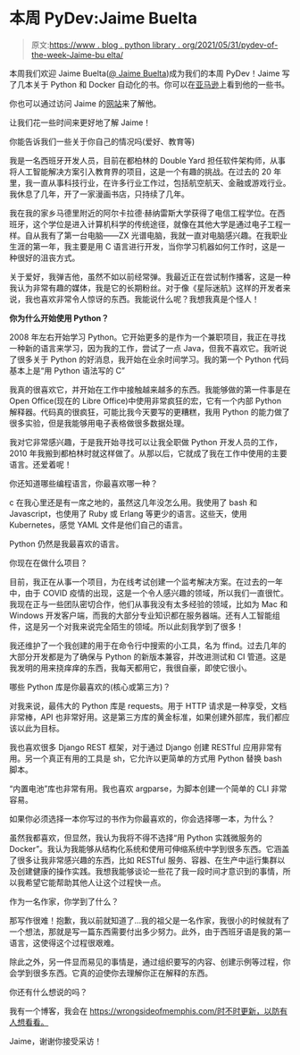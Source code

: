 # 本周 PyDev:Jaime Buelta

> 原文:[https://www . blog . python library . org/2021/05/31/pydev-of-the-week-Jaime-bu elta/](https://www.blog.pythonlibrary.org/2021/05/31/pydev-of-the-week-jaime-buelta/)

本周我们欢迎 Jaime Buelta([@ Jaime Buelta](https://twitter.com/jaimebuelta))成为我们的本周 PyDev！Jaime 写了几本关于 Python 和 Docker 自动化的书。你可以在[亚马逊](https://www.amazon.com/Jaime-Buelta/e/B07GC7F3XB?ref=sr_ntt_srch_lnk_1&qid=1619710754&sr=8-1)上看到他的一些书。

你也可以通过访问 Jaime 的[网站](https://wrongsideofmemphis.com/)来了解他。

让我们花一些时间来更好地了解 Jaime！

你能告诉我们一些关于你自己的情况吗(爱好、教育等)

我是一名西班牙开发人员，目前在都柏林的 Double Yard 担任软件架构师，从事将人工智能解决方案引入教育界的项目，这是一个有趣的挑战。在过去的 20 年里，我一直从事科技行业，在许多行业工作过，包括航空航天、金融或游戏行业。我休息了几年，开了一家漫画书店，只持续了几年。

我在我的家乡马德里附近的阿尔卡拉德·赫纳雷斯大学获得了电信工程学位。在西班牙，这个学位是进入计算机科学的传统途径，就像在其他大学是通过电子工程一样。自从我有了第一台电脑——ZX 光谱电脑，我就一直对电脑感兴趣。在我职业生涯的第一年，我主要是用 C 语言进行开发，当你学习机器如何工作时，这是一种很好的沮丧方式。

关于爱好，我弹吉他，虽然不如以前经常弹。我最近正在尝试制作播客，这是一种我认为非常有趣的媒体，我是它的长期粉丝。对于像《星际迷航》这样的开发者来说，我也喜欢非常令人惊讶的东西。我能说什么呢？我想我真是个怪人！

**你为什么开始使用 Python？**

2008 年左右开始学习 Python。它开始更多的是作为一个兼职项目，我正在寻找一种新的语言来学习，因为我的工作，尝试了一点 Java，但我不喜欢它。我听说了很多关于 Python 的好消息，我开始在业余时间学习。我的第一个 Python 代码基本上是“用 Python 语法写的 C”

我真的很喜欢它，并开始在工作中接触越来越多的东西。我能够做的第一件事是在 Open Office(现在的 Libre Office)中使用非常疯狂的宏，它有一个内部 Python 解释器。代码真的很疯狂，可能比我今天要写的更糟糕，我用 Python 的能力做了很多实验，但是我能够用电子表格做很多数据处理。

我对它非常感兴趣，于是我开始寻找可以让我全职做 Python 开发人员的工作，2010 年我搬到都柏林时就这样做了。从那以后，它就成了我在工作中使用的主要语言。还爱着呢！

你还知道哪些编程语言，你最喜欢哪一种？

c 在我心里还是有一席之地的，虽然这几年没怎么用。我使用了 bash 和 Javascript，也使用了 Ruby 或 Erlang 等更少的语言。这些天，使用 Kubernetes，感觉 YAML 文件是他们自己的语言。

Python 仍然是我最喜欢的语言。

你现在在做什么项目？

目前，我正在从事一个项目，为在线考试创建一个监考解决方案。在过去的一年中，由于 COVID 疫情的出现，这是一个令人感兴趣的领域，所以我们一直很忙。我现在正与一些团队密切合作，他们从事我没有太多经验的领域，比如为 Mac 和 Windows 开发客户端，而我的大部分专业知识都在服务器端。还有人工智能组件，这是另一个对我来说完全陌生的领域。所以此刻我学到了很多！

我还维护了一个我创建的用于在命令行中搜索的小工具，名为 ffind。过去几年的大部分开发都是为了确保与 Python 的新版本兼容，并改进测试和 CI 管道。这是我发明的用来挠痒痒的东西，我每天都用它，我很自豪，即使它很小。

哪些 Python 库是你最喜欢的(核心或第三方)？

对我来说，最伟大的 Python 库是 requests。用于 HTTP 请求是一种享受，文档非常棒，API 也非常好用。这是第三方库的黄金标准，如果创建外部库，我们都应该以此为目标。

我也喜欢很多 Django REST 框架，对于通过 Django 创建 RESTful 应用非常有用。另一个真正有用的工具是 sh，它允许以更简单的方式用 Python 替换 bash 脚本。

“内置电池”库也非常有用。我也喜欢 argparse，为脚本创建一个简单的 CLI 非常容易。

如果你必须选择一本你写过的书作为你最喜欢的，你会选择哪一本，为什么？

虽然我都喜欢，但显然，我认为我将不得不选择“用 Python 实践微服务的 Docker”。我认为我能够从结构化系统和使用可伸缩系统中学到很多东西。它涵盖了很多让我非常感兴趣的东西，比如 RESTful 服务、容器、在生产中运行集群以及创建健康的操作实践。我想我能够谈论一些花了我一段时间才意识到的事情，所以我希望它能帮助其他人让这个过程快一点。

作为一名作家，你学到了什么？

那写作很难！抱歉，我以前就知道了...我的祖父是一名作家，我很小的时候就有了一个想法，那就是写一篇东西需要付出多少努力。此外，由于西班牙语是我的第一语言，这使得这个过程很艰难。

除此之外，另一件显而易见的事情是，通过组织要写的内容、创建示例等过程，你会学到很多东西。它真的迫使你去理解你正在解释的东西。

你还有什么想说的吗？

我有一个博客，我会在 https://wrongsideofmemphis.com/时不时更新，以防有人想看看。

Jaime，谢谢你接受采访！